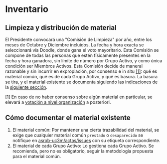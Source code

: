 # Inventario

## Limpieza y distribución de material
El Presidente convocará una "Comisión de Limpieza" por año, entre los meses de Octubre y Diciembre incluidos. La fecha y hora exacta se seleccionará vía Doodle, donde gana el voto mayoritario. Esta Comisión se compone de todas las personas que estén físicamente presentes en la fecha y hora ganadora, sin límite de número por Grupo Activo, y como única condición ser Miembros Activos. Esta Comisión decide de maneral razonable y sin incurrir en expropiación, por consenso e in situ [[1]](#1): qué es material común, qué es de cada Grupo Activo, y qué es basura. La basura se tira, y el material existente se documenta siguiendo las indicaciones de la [siguiente sección](#cómo-documentar-el-material-existente).

<a id="1">[1]</a> En caso de no haber consenso sobre algún material en particular, se elevará a [votación a nivel organización](metodo_de_votacion.md) a posteriori.

## Cómo documentar el material existente
1. El material común: Por mantener una cierta trazabilidad del material, se exige que cualquier material común `prestado` o `desaparecido` se notifique en [asrob-uc3m/actas/issues](https://github.com/asrob-uc3m/actas/issues) con su etiqueta correspondiente.
2. El material de cada Grupo Activo: Lo gestiona cada Grupo Activo. Se recomienda, pero no es obligatorio, seguir la metodología propuesta para el material común.
